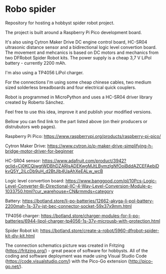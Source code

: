 # Robo spider
Repository for hosting a hobbyst spider robot project.

The project is built around a Raspberry Pi Pico development board.
 
It's also using Cytron Maker Drive DC engine control board, HC-SR04 ultrasonic distance sensor and a bidirectional logic level convertion board.
The movement and mehcanics is based on DC motors and mechanics from two DFRobot Spider Robot kits.
The power supply is a cheap 3,7 V LiPol battery - currently 2200 mAh.

I'm also using a TP4056 LiPol charger.

For the connections I'm using some cheap chinese cables, two medium sized solderless breadboards and four electrical quick couplers.

Robot is programmed in MicroPython and uses a HC-SR04 driver library created by Roberto Sánchez.

Feel free to use this idea, improve it and publish your modified versions.

Bellow you can find link to the part listed above (on their producers or distrubutors web pages).

Raspberry Pi Pico: https://www.raspberrypi.org/products/raspberry-pi-pico/

Cytron Maker Drive: https://www.cytron.io/p-maker-drive-simplifying-h-bridge-motor-driver-for-beginner

HC-SR04 sensor: https://www.adafruit.com/product/3942?gclid=Cj0KCQjwgtWDBhDZARIsADEKwgMJtLBymzIgNfOoiBddAZCEFAebiDkvQ5Y_2iLcDb9uH_d2BtJIb4UaAhXeEALw_wcB

Logic level convertion board: https://www.banggood.com/pl/10Pcs-Logic-Level-Converter-Bi-Directional-IIC-4-Way-Level-Conversion-Module-p-1033750.html?cur_warehouse=CN&rmmds=category

Battery: https://botland.store/li-po-batteries/12662-akyga-li-pol-battery-2200mah-1s-37v-jst-bec-connector-socket-59x37x9mm.html

TP4056 charger: https://botland.store/charger-modules-for-li-po-batteries/6944-lipol-charger-tp4056-1s-37v-microusb-with-protection.html

Spider Robot kit: https://botland.store/create-a-robot/5960-dfrobot-spider-kit-diy-kit.html

The connection schematics picture was created in Fritzing (https://fritzing.org/) - great peace of software for hobbysts.
All of the coding and software deployment was made using Visual Studio Code (https://code.visualstudio.com/) with the Pico-Go extension (http://pico-go.net/).
